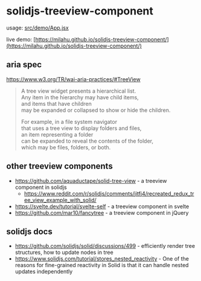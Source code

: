 # solidjs-treeview-component

usage: [src/demo/App.jsx](src/demo/App.jsx)

live demo: [https://milahu.github.io/solidjs-treeview-component/](https://milahu.github.io/solidjs-treeview-component/)

## aria spec

https://www.w3.org/TR/wai-aria-practices/#TreeView

> A tree view widget presents a hierarchical list.  
> Any item in the hierarchy may have child items,  
> and items that have children  
> may be expanded or collapsed to show or hide the children.
>
> For example, in a file system navigator  
> that uses a tree view to display folders and files,  
> an item representing a folder  
> can be expanded to reveal the contents of the folder,  
> which may be files, folders, or both.

## other treeview components

- https://github.com/aquaductape/solid-tree-view - a treeview component in solidjs
  - https://www.reddit.com/r/solidjs/comments/jitfj4/recreated_redux_tree_view_example_with_solid/
- https://svelte.dev/tutorial/svelte-self - a treeview component in svelte
- https://github.com/mar10/fancytree - a treeview component in jQuery

## solidjs docs

- https://github.com/solidjs/solid/discussions/499 - efficiently render tree structures, how to update nodes in tree
- https://www.solidjs.com/tutorial/stores_nested_reactivity - One of the reasons for fine-grained reactivity in Solid is that it can handle nested updates independently

